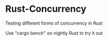# Rust-Concurrency
Testing different forms of concurrency in Rust

Use "cargo bench" on nightly Rust to try it out
